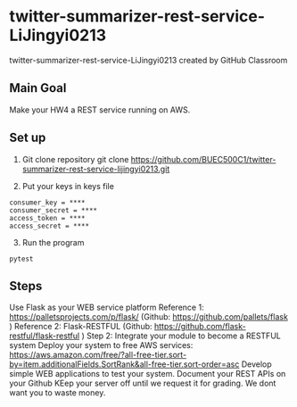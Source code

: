 # twitter-summarizer-rest-service-LiJingyi0213
twitter-summarizer-rest-service-LiJingyi0213 created by GitHub Classroom
## Main Goal
Make your HW4 a REST service running on AWS.

## Set up
1. Git clone repository
git clone https://github.com/BUEC500C1/twitter-summarizer-rest-service-lijingyi0213.git

2. Put your keys in keys file
```
consumer_key = ****
consumer_secret = ****
access_token = ****
access_secret = **** 
```
3. Run the program
```
pytest
```

## Steps
Use Flask as your WEB service platform
Reference 1:  https://palletsprojects.com/p/flask/ (Github:  https://github.com/pallets/flask )
Reference 2:  Flask-RESTFUL  (Github:  https://github.com/flask-restful/flask-restful )
Step 2:  Integrate your module to become a RESTFUL system
Deploy your system to free AWS services:  https://aws.amazon.com/free/?all-free-tier.sort-by=item.additionalFields.SortRank&all-free-tier.sort-order=asc
Develop simple WEB applications to test your system.
Document your REST APIs on your Github
KEep your server off until we request it for grading.  We dont want you to waste money.
